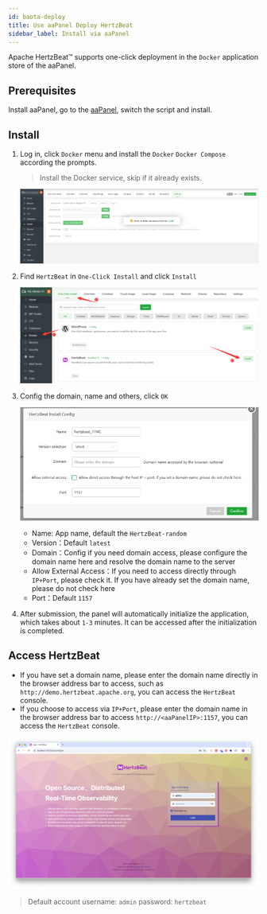 ```yaml
---
id: baota-deploy  
title: Use aaPanel Deploy HertzBeat  
sidebar_label: Install via aaPanel
---
```


Apache HertzBeat™ supports one-click deployment in the `Docker` application store of the aaPanel.

## Prerequisites

Install aaPanel, go to the [aaPanel](https://www.aapanel.com/new/download.html#install), switch the script and install.

## Install

1. Log in, click `Docker` menu and install the `Docker` `Docker Compose` according the prompts.  

    > Install the Docker service, skip if it already exists.  

    ![HertzBeat](/img/docs/start/install-to-aapanel-1.png)

2. Find `HertzBeat` in `One-Click Install` and click `Install`

   ![HertzBeat](/img/docs/start/install-to-aapanel-2.png)

3. Config the domain, name and others, click `OK`

    ![HertzBeat](/img/docs/start/install-to-aapanel-3.png)
    - Name: App name, default the `HertzBeat-random`
    - Version：Default `latest`
    - Domain：Config if you need domain access, please configure the domain name here and resolve the domain name to the server
    - Allow External Access：If you need to access directly through `IP+Port`, please check it. If you have already set the domain name, please do not check here
    - Port：Default `1157`

4. After submission, the panel will automatically initialize the application, which takes about `1-3` minutes. It can be accessed after the initialization is completed.

## Access HertzBeat

- If you have set a domain name, please enter the domain name directly in the browser address bar to access, such as `http://demo.hertzbeat.apache.org`, you can access the `HertzBeat` console.
- If you choose to access via `IP+Port`, please enter the domain name in the browser address bar to access `http://<aaPanelIP>:1157`, you can access the `HertzBeat` console.

![HertzBeat](/img/home/0.png)

> Default account username: `admin` password: `hertzbeat`
